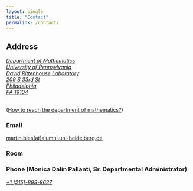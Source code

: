 ```yaml
---
layout: single
title: "Contact"
permalink: /contact/
---
```


## Address

<a class="social-btn" style="white-space: nowrap" href="https://www.google.de/maps/place/Mathematical+Institute/@51.7605919,-1.2649562,17z/data=!3m1!4b1!4m5!3m4!1s0x4876c6a76879a4eb:0x14fcdb0deacb3a22!8m2!3d51.7605886!4d-1.2627675" rel="noopener noreferrer">
<i class="fa fa-fw fa-map-marker" aria-hidden="true">
Department of Mathematics<br>
University of Pennsylvania<br>
David Rittenhouse Laboratory<br>
209 S 33rd St<br>
Philadelphia<br>
PA 19104<br>
</i>
</a>
<br>


([How to reach the department of mathematics?](https://www.facilities.upenn.edu/maps/locations/david-rittenhouse-laboratory))

### Email

[martin.bies(at)alumni.uni-heidelberg.de](mailto:martin.bies@alumni.uni-heidelberg.de)

### Room



### Phone (Monica Dalin Pallanti, Sr. Departmental Administrator)

<a class="social-btn" style="white-space: nowrap" href="tel:+1 (215)-898-8627" target="_blank" rel="noopener noreferrer">
  <i class="fa fa-fw fa-phone">+1 (215)-898-8627</i>
</a>
